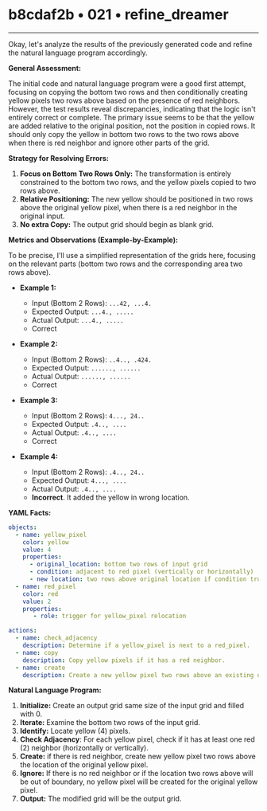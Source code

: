 # b8cdaf2b • 021 • refine_dreamer

---
Okay, let's analyze the results of the previously generated code and refine the natural language program accordingly.

**General Assessment:**

The initial code and natural language program were a good first attempt, focusing on copying the bottom two rows and then conditionally creating yellow pixels two rows above based on the presence of red neighbors. However, the test results reveal discrepancies, indicating that the logic isn't entirely correct or complete. The primary issue seems to be that the yellow are added relative to the original position, not the position in copied rows. It should only copy the yellow in bottom two rows to the two rows above when there is red neighbor and ignore other parts of the grid.

**Strategy for Resolving Errors:**

1.  **Focus on Bottom Two Rows Only:** The transformation is entirely constrained to the bottom two rows, and the yellow pixels copied to two rows above.
2.  **Relative Positioning:** The new yellow should be positioned in two rows above the original yellow pixel, when there is a red neighbor in the original input.
3. **No extra Copy:** The output grid should begin as blank grid.

**Metrics and Observations (Example-by-Example):**

To be precise, I'll use a simplified representation of the grids here, focusing on the relevant parts (bottom two rows and the corresponding area two rows above).

*   **Example 1:**
    *   Input (Bottom 2 Rows): `...42, ...4.`
    *   Expected Output: `...4., .....`
    *   Actual Output: `...4., .....`
    *  Correct

*   **Example 2:**
    *   Input (Bottom 2 Rows): `..4.., .424.`
    *   Expected Output: `......, ......`
    *   Actual Output: `......, ......`
    *  Correct

*   **Example 3:**
    *   Input (Bottom 2 Rows): `4..., 24..`
    *   Expected Output: `.4.., ....`
    *   Actual Output: `.4.., ....`
    * Correct
   
* **Example 4:**
    *   Input (Bottom 2 Rows): `.4.., 24..`
    *   Expected Output: `4..., ....`
    *   Actual Output: `.4.., ....`
    * **Incorrect**. It added the yellow in wrong location.

**YAML Facts:**

```yaml
objects:
  - name: yellow_pixel
    color: yellow
    value: 4
    properties:
      - original_location: bottom two rows of input grid
      - condition: adjacent to red pixel (vertically or horizontally)
      - new location: two rows above original location if condition true
  - name: red_pixel
    color: red
    value: 2
    properties:
       - role: trigger for yellow_pixel relocation

actions:
  - name: check_adjacency
    description: Determine if a yellow_pixel is next to a red_pixel.
  - name: copy
    description: Copy yellow pixels if it has a red neighbor.
  - name: create
    description: Create a new yellow pixel two rows above an existing one based on the adjacency rule.
```

**Natural Language Program:**

1.  **Initialize:** Create an output grid same size of the input grid and filled with 0.
2.  **Iterate:** Examine the bottom two rows of the input grid.
3.  **Identify:** Locate yellow (4) pixels.
4.  **Check Adjacency**: For each yellow pixel, check if it has at least one red (2) neighbor (horizontally or vertically).
5. **Create:** if there is red neighbor, create new yellow pixel two rows above the location of the original yellow pixel.
6.  **Ignore:** If there is no red neighbor or if the location two rows above will be out of boundary, no yellow pixel will be created for the original yellow pixel.
7. **Output:** The modified grid will be the output grid.

